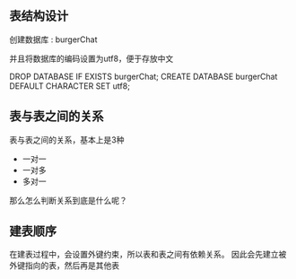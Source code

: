 ## 表结构设计

创建数据库 : burgerChat

并且将数据库的编码设置为utf8，便于存放中文

DROP DATABASE IF EXISTS burgerChat;
CREATE DATABASE burgerChat DEFAULT CHARACTER SET utf8;

## 表与表之间的关系

表与表之间的关系，基本上是3种

- 一对一
- 一对多
- 多对一

那么怎么判断关系到底是什么呢？

## 建表顺序

在建表过程中，会设置外键约束，所以表和表之间有依赖关系。 因此会先建立被外键指向的表，然后再是其他表


